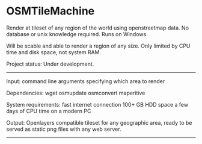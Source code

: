 OSMTileMachine
==============

Render at tileset of any region of the world using openstreetmap data. No database or unix knowledge required. Runs on Windows.

Will be scable and able to render a region of any size. Only limited by CPU time and disk space, not system RAM. 

Project status: 
Under development.

----------------------
Input:
command line arguments specifying which area to render

Dependencies: 
wget
osmupdate
osmconvert
maperitive

System requirements:
fast internet connection
100+ GB HDD space
a few days of CPU time on a modern PC

Output:
Openlayers compatible tileset for any geographic area, ready to be served as static png files with any web server. 

-----------
